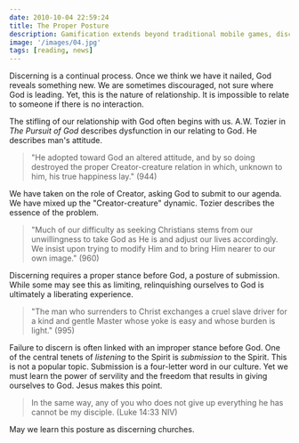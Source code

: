 ```yaml
---
date: 2010-10-04 22:59:24
title: The Proper Posture
description: Gamification extends beyond traditional mobile games, discovering innovative strategies to incorporate game-like elements into non-gaming apps for enhanced
image: '/images/04.jpg'
tags: [reading, news]
---
```


Discerning is a continual process. Once we think we have it nailed, God reveals something new. We are sometimes discouraged, not sure where God is leading. Yet, this is the nature of relationship. It is impossible to relate to someone if there is no interaction.

The stifling of our relationship with God often begins with us. A.W. Tozier in *The Pursuit of God* describes dysfunction in our relating to God. He describes man's attitude.

>"He adopted toward God an altered attitude, and by so doing destroyed the proper Creator-creature relation in which, unknown to him, his true happiness lay." (944)

We have taken on the role of Creator, asking God to submit to our agenda. We have mixed up the "Creator-creature" dynamic. Tozier describes the essence of the problem.

>"Much of our difficulty as seeking Christians stems from our unwillingness to take God as He is and adjust our lives accordingly. We insist upon trying to modify Him and to bring Him nearer to our own image." (960)

Discerning requires a proper stance before God, a posture of submission. While some may see this as limiting, relinquishing ourselves to God is ultimately a liberating experience.

>"The man who surrenders to Christ exchanges a cruel slave driver for a kind and gentle Master whose yoke is easy and whose burden is light." (995)

Failure to discern is often linked with an improper stance before God. One of the central tenets of *listening* to the Spirit is *submission* to the Spirit. This is not a popular topic. Submission is a four-letter word in our culture. Yet we must learn the power of servility and the freedom that results in giving ourselves to God. Jesus makes this point.

>In the same way, any of you who does not give up everything he has cannot be my disciple. (Luke 14:33 NIV)

May we learn this posture as discerning churches.
